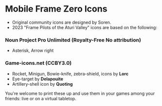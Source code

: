 # Mobile Frame Zero Icons
- Original community icons are designed by Soren.
- 2023 "Frame Pilots of the Aturi Valley" icons are based on the following:


### Noun Project Pro Unlimited (Royalty-Free No attribution)
- Asterisk, Arrow right

### Game-icons.net (CCBY3.0)
- Rocket, Minigun, Bowie-knife, zebra-shield, icons by **Lorc**
- Eye-target by **Delapouite**
- Artillery-shell icon by **Quoting**

You're welcome to print these up and use them in your games among your friends: live or on a virtual tabletop.
